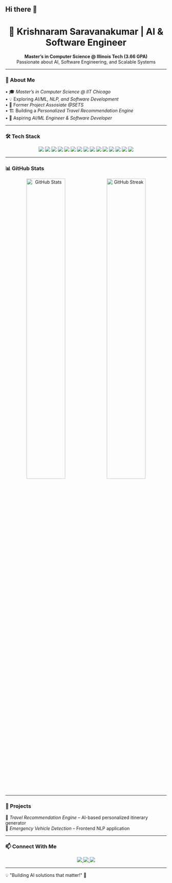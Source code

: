 ## Hi there 👋

<h1 align="center"> 
  🚀 Krishnaram Saravanakumar | AI & Software Engineer  
</h1>

<p align="center">
  <b>Master’s in Computer Science @ Illinois Tech (3.66 GPA) </b><br>
  Passionate about AI, Software Engineering, and Scalable Systems
</p>

---

### 🚀 About Me  
•⁠  ⁠🎓 *Master’s in Computer Science @ IIT Chicago*  
•⁠  ⁠💡 Exploring *AI/ML, NLP, and Software Development*  
•⁠  ⁠💼 Former *Project Assosiate @SETS*  
•⁠  ⁠🏗️ Building a *Personalized Travel Recommendation Engine*  
•⁠  ⁠🎯 Aspiring *AI/ML Engineer & Software Developer*  

---

### 🛠 Tech Stack  
<p align="center">
  <img src="https://img.shields.io/badge/Java-ED8B00?style=for-the-badge&logo=java&logoColor=white" />
  <img src="https://img.shields.io/badge/Python-3776AB?style=for-the-badge&logo=python&logoColor=white" />
  <img src="https://img.shields.io/badge/SQL-4479A1?style=for-the-badge&logo=mysql&logoColor=white" />
  <img src="https://img.shields.io/badge/Spring%20Boot-6DB33F?style=for-the-badge&logo=springboot&logoColor=white" />
  <img src="https://img.shields.io/badge/Flask-000000?style=for-the-badge&logo=flask&logoColor=white" />
  <img src="https://img.shields.io/badge/FastAPI-009688?style=for-the-badge&logo=fastapi&logoColor=white" />
  <img src="https://img.shields.io/badge/PostgreSQL-336791?style=for-the-badge&logo=postgresql&logoColor=white" />
  <img src="https://img.shields.io/badge/MongoDB-47A248?style=for-the-badge&logo=mongodb&logoColor=white" />
  <img src="https://img.shields.io/badge/TensorFlow-FF6F00?style=for-the-badge&logo=tensorflow&logoColor=white" />
  <img src="https://img.shields.io/badge/PyTorch-EE4C2C?style=for-the-badge&logo=pytorch&logoColor=white" />
  <img src="https://img.shields.io/badge/OpenAI-412991?style=for-the-badge&logo=openai&logoColor=white" />
  <img src="https://img.shields.io/badge/Hugging%20Face-F8A807?style=for-the-badge&logo=huggingface&logoColor=white" />
  <img src="https://img.shields.io/badge/AWS-232F3E?style=for-the-badge&logo=amazonaws&logoColor=white" />
  <img src="https://img.shields.io/badge/Docker-2496ED?style=for-the-badge&logo=docker&logoColor=white" />
  <img src="https://img.shields.io/badge/Git-F05032?style=for-the-badge&logo=git&logoColor=white" />
</p>

---

### 📊 GitHub Stats  
<p align="center">
  <img src="https://github-readme-stats.vercel.app/api?username=Krishnaram&show_icons=true&theme=radical" alt="GitHub Stats" width="49%" />
  <img src="https://github-readme-streak-stats.herokuapp.com/?user=Krishnaram&theme=radical" alt="GitHub Streak" width="49%" />
</p>

---

### 📌 Projects  
🔹 *Travel Recommendation Engine* – AI-based personalized itinerary generator  
🔹 *Emergency Vehicle Detection* – Frontend NLP application  
  

---

### 📫 Connect With Me  
<p align="center">
  <a href="https://www.linkedin.com/in/saravana19702001/">
    <img src="https://img.shields.io/badge/LinkedIn-0A66C2?style=for-the-badge&logo=linkedin&logoColor=white" />
  </a>
  <a href="https://github.com/ShivaRaghav">
    <img src="https://img.shields.io/badge/GitHub-181717?style=for-the-badge&logo=github&logoColor=white" />
  </a>
  <a href="your-portfolio-link-here">
    <img src="https://img.shields.io/badge/Portfolio-000000?style=for-the-badge&logo=firefox&logoColor=white" />
  </a>
</p>

---

💡 "Building AI solutions that matter!" 🚀

